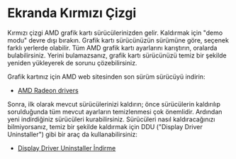 # Ekranda Kırmızı Çizgi

Kırmızı çizgi AMD grafik kartı sürücülerinizden gelir. Kaldırmak için "demo modu" devre dışı bırakın. Grafik kartı sürücünüzün sürümüne göre, seçenek farklı yerlerde olabilir. Tüm AMD grafik kartı ayarlarını karıştırın, oralarda bulabilirsiniz. Yerini bulamazsanız, grafik kartı sürücünüzü temiz bir şekilde yeniden yükleyerek de sorunu çözebilirsiniz.

Grafik kartınız için AMD web sitesinden son sürüm sürücüyü indirin:

* [AMD Radeon drivers](https://www.amd.com/support)

Sonra, ilk olarak mevcut sürücülerinizi kaldırın; önce sürücülerin kaldırılıp sorulduğunda tüm mevcut ayarların temizlenmesi çok önemlidir. Ardından yeni indirdiğiniz sürücüleri kurabilirsiniz. Sürücüleri nasıl kaldıracağınızı bilmiyorsanız, temiz bir şekilde kaldırmak için DDU ("Display Driver Uninstaller") gibi bir araç da kullanabilirsiniz:

* [Display Driver Uninstaller İndirme](https://www.guru3d.com/files-details/display-driver-uninstaller-download.html)